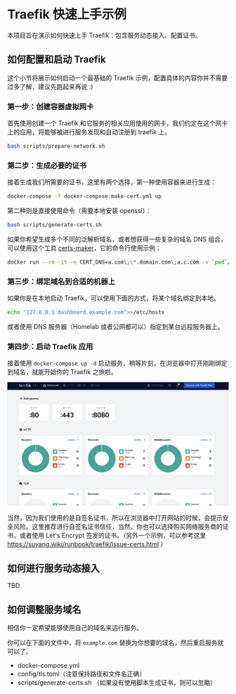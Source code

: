 # Traefik 快速上手示例

本项目旨在演示如何快速上手 Traefik：包含服务动态接入、配置证书。
## 如何配置和启动 Traefik

 这个小节将展示如何启动一个最基础的 Traefik 示例，配置具体的内容你并不需要过多了解，建议先跑起来再说 :)
### 第一步：创建容器虚拟网卡

首先使用创建一个 Traefik 和它服务的相关应用使用的网卡，我们约定在这个网卡上的应用，将能够被进行服务发现和自动注册到 traefik 上。

```bash
bash scripts/prepare-network.sh
```

### 第二步：生成必要的证书

接着生成我们所需要的证书，这里有两个选择，第一种使用容器来进行生成：

```bash
docker-compose -f docker-compose.make-cert.yml up
```

第二种则是直接使用命令（需要本地安装 openssl）：

```bash
bash scripts/generate-certs.sh
```

如果你希望生成多个不同的泛解析域名，或者想获得一些复杂的域名 DNS 组合，可以使用这个工具 [certs-maker](https://github.com/soulteary/certs-maker)，它的命令行使用示例：

```bash
docker run --rm -it -e CERT_DNS=a.com\;\*.domain.com\;a.c.com -v `pwd`/certs:/ssl soulteary/certs-maker
```

### 第三步：绑定域名到合适的机器上

如果你是在本地启动 Traefik，可以使用下面的方式，将某个域名绑定到本地。

```bash
echo "127.0.0.1 dashboard.example.com">>/etc/hosts
```

或者使用 DNS 服务器（Homelab 或者公网都可以）指定到某台远程服务器上。

### 第四步：启动 Traefik 应用

接着使用 `docker-compose up -d` 启动服务，稍等片刻，在浏览器中打开刚刚绑定到域名，就能开始你的 Traefik 之旅啦。

![](./screenshots/traefik.png)

当然，因为我们使用的是自签名证书，所以在浏览器中打开网站的时候，会提示安全风险。这里推荐进行自签名证书信任，当然，你也可以选择购买网络服务商的证书，或者使用 Let's Encrypt 签发的证书。（另外一个示例，可以参考这里  https://suyang.wiki/runbook/traefik/issue-certs.html ）

## 如何进行服务动态接入

TBD
## 如何调整服务域名

相信你一定希望能够使用自己的域名来运行服务。

你可以在下面的文件中，将 `example.com` 替换为你想要的域名，然后重启服务就可以了。

- docker-compose.yml
- config/tls.toml（注意保持路径和文件名正确）
- scripts/generate-certs.sh （如果没有使用脚本生成证书，则可以忽略）